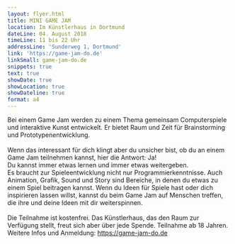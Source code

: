 ```yaml
---
layout: flyer.html
title: MINI GAME JAM
location: Im Künstlerhaus in Dortmund
dateLine: 04. August 2018 
timeLine: 11 bis 22 Uhr
addressLine: 'Sunderweg 1, Dortmund'
link: 'https://game-jam-do.de'
linkSmall: game-jam-do.de
snippets: true
text: true
showDate: true
showLocation: true
showDateline: true
format: a4
---
```


Bei einem Game Jam werden zu einem Thema gemeinsam Computerspiele und interaktive Kunst entwickelt. Er bietet Raum und Zeit für Brainstorming und Prototypenentwicklung.<br><br>
Wenn das interessant für dich klingt aber du unsicher bist, ob du an einem Game Jam teilnehmen kannst, hier die Antwort: Ja! <br>Du kannst immer etwas lernen und immer etwas weitergeben. <br>Es braucht zur Spieleentwicklung nicht nur Programmierkenntnisse. Auch Animation, Grafik, Sound und Story sind Bereiche, in denen du etwas zu einem Spiel beitragen kannst. Wenn du Ideen für Spiele hast oder dich inspirieren lassen willst, kannst du beim Game Jam auf Menschen treffen, die ihre und deine Ideen mit dir weiterspinnen.<br><br>
Die Teilnahme ist kostenfrei. Das Künstlerhaus, das den Raum zur Verfügung stellt, freut sich aber über jede Spende. Teilnahme ab 18 Jahren. Weitere Infos und Anmeldung: https://game-jam-do.de
